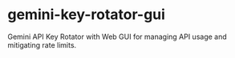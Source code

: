 # gemini-key-rotator-gui
Gemini API Key Rotator with Web GUI for managing API usage and mitigating rate limits.
